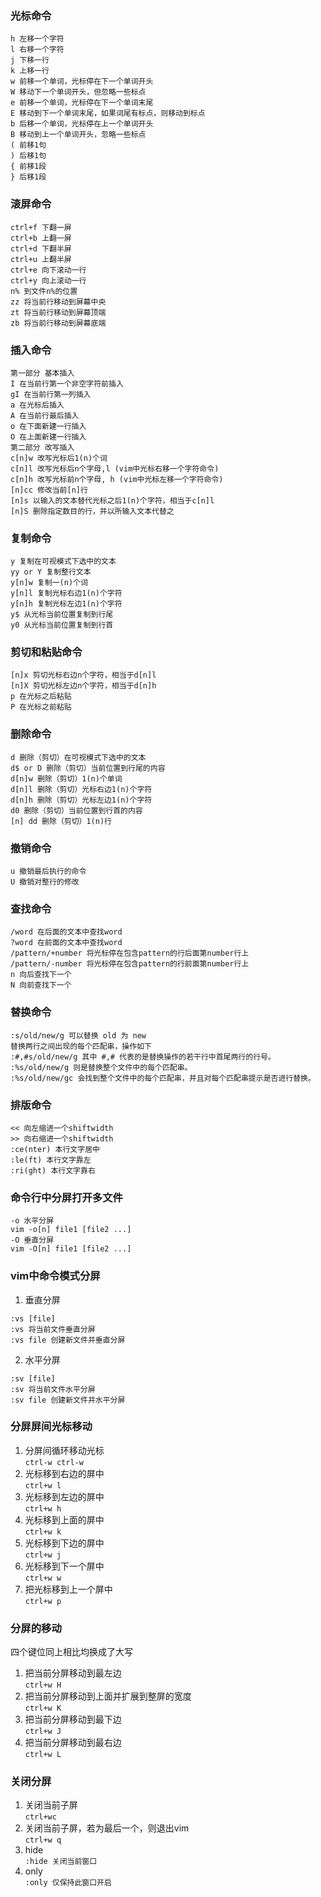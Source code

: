 ### 光标命令
```
h 左移一个字符
l 右移一个字符
j 下移一行
k 上移一行
w 前移一个单词，光标停在下一个单词开头
W 移动下一个单词开头，但忽略一些标点
e 前移一个单词，光标停在下一个单词末尾
E 移动到下一个单词末尾，如果词尾有标点，则移动到标点
b 后移一个单词，光标停在上一个单词开头
B 移动到上一个单词开头，忽略一些标点
( 前移1句
) 后移1句
{ 前移1段
} 后移1段
```

### 滚屏命令
```
ctrl+f 下翻一屏
ctrl+b 上翻一屏
ctrl+d 下翻半屏
ctrl+u 上翻半屏
ctrl+e 向下滚动一行
ctrl+y 向上滚动一行
n% 到文件n%的位置
zz 将当前行移动到屏幕中央
zt 将当前行移动到屏幕顶端
zb 将当前行移动到屏幕底端​
```

### 插入命令
```
第一部分 基本插入
I 在当前行第一个非空字符前插入
gI 在当前行第一列插入
a 在光标后插入
A 在当前行最后插入
o 在下面新建一行插入
O 在上面新建一行插入
第二部分 改写插入
c[n]w 改写光标后1(n)个词
c[n]l 改写光标后n个字母,l (vim中光标右移一个字符命令)
c[n]h 改写光标前n个字母, h (vim中光标左移一个字符命令)
[n]cc 修改当前[n]行
[n]s 以输入的文本替代光标之后1(n)个字符，相当于c[n]l
[n]S 删除指定数目的行，并以所输入文本代替之​
```

### 复制命令
```
y 复制在可视模式下选中的文本
yy or Y 复制整行文本
y[n]w 复制一(n)个词
y[n]l 复制光标右边1(n)个字符
y[n]h 复制光标左边1(n)个字符
y$ 从光标当前位置复制到行尾
y0 从光标当前位置复制到行首
```

### 剪切和粘贴命令
```
[n]x 剪切光标右边n个字符，相当于d[n]l
[n]X 剪切光标左边n个字符，相当于d[n]h
p 在光标之后粘贴
P 在光标之前粘贴
```

### 删除命令
```
d 删除（剪切）在可视模式下选中的文本
d$ or D 删除（剪切）当前位置到行尾的内容
d[n]w 删除（剪切）1(n)个单词
d[n]l 删除（剪切）光标右边1(n)个字符
d[n]h 删除（剪切）光标左边1(n)个字符
d0 删除（剪切）当前位置到行首的内容
[n] dd 删除（剪切）1(n)行​
```

### 撤销命令
```
u 撤销最后执行的命令
U 撤销对整行的修改
```

### 查找命令
```
/word 在后面的文本中查找word
?word 在前面的文本中查找word
/pattern/+number 将光标停在包含pattern的行后面第number行上
/pattern/-number 将光标停在包含pattern的行前面第number行上
n 向后查找下一个
N 向前查找下一个
```

### 替换命令
```
:s/old/new/g 可以替换 old 为 new
替换两行之间出现的每个匹配串，操作如下
:#,#s/old/new/g 其中 #,# 代表的是替换操作的若干行中首尾两行的行号。
:%s/old/new/g 则是替换整个文件中的每个匹配串。
:%s/old/new/gc 会找到整个文件中的每个匹配串，并且对每个匹配串提示是否进行替换。
```

### 排版命令
```
<< 向左缩进一个shiftwidth
>> 向右缩进一个shiftwidth
:ce(nter) 本行文字居中
:le(ft) 本行文字靠左
:ri(ght) 本行文字靠右
```

### 命令行中分屏打开多文件
```
-o 水平分屏
vim -o[n] file1 [file2 ...]
-O 垂直分屏
vim -O[n] file1 [file2 ...]
```

### vim中命令模式分屏
1. 垂直分屏
```
:vs [file]
:vs 将当前文件垂直分屏
:vs file 创建新文件并垂直分屏
```
2. 水平分屏
```
:sv [file]
:sv 将当前文件水平分屏
:sv file 创建新文件并水平分屏
```

### 分屏屏间光标移动
1. 分屏间循环移动光标  
`ctrl-w ctrl-w`
2. 光标移到右边的屏中  
`ctrl+w l`
3. 光标移到左边的屏中  
`ctrl+w h`
4. 光标移到上面的屏中  
`ctrl+w k`
5. 光标移到下边的屏中  
`ctrl+w j`
6. 光标移到下一个屏中  
`ctrl+w w`
7. 把光标移到上一个屏中  
`ctrl+w p`

### 分屏的移动
四个键位同上相比均换成了大写
1. 把当前分屏移动到最左边  
`ctrl+w H`
2. 把当前分屏移动到上面并扩展到整屏的宽度  
`ctrl+w K `
3. 把当前分屏移动到最下边  
`ctrl+w J` 
4. 把当前分屏移动到最右边  
`ctrl+w L` 

### 关闭分屏

1. 关闭当前子屏  
`ctrl+wc`
2. 关闭当前子屏，若为最后一个，则退出vim  
`ctrl+w q` 
3. hide  
`:hide 关闭当前窗口` 
4. only  
`:only 仅保持此窗口开启`
